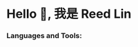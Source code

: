 <h1 align="left">Hello 👋, 我是 Reed Lin</h1>

<h3 align="left">Languages and Tools:</h3>

<p align="left"> 
 </p>
